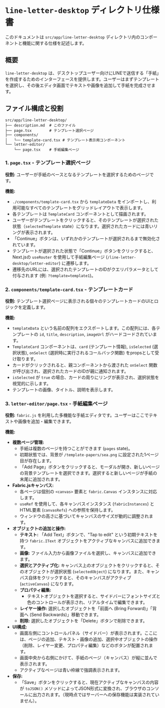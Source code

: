 
# `line-letter-desktop` ディレクトリ仕様書

このドキュメントは `src/app/line-letter-desktop` ディレクトリ内のコンポーネントと機能に関する仕様を記述します。

## 概要

`line-letter-desktop` は、デスクトップユーザー向けにLINEで送信する「手紙」を作成するためのインターフェースを提供します。ユーザーはまずテンプレートを選択し、その後エディタ画面でテキストや画像を追加して手紙を完成させます。

## ファイル構成と役割

```
src/app/line-letter-desktop/
├── description.md  # このファイル
├── page.tsx        # テンプレート選択ページ
├── components/
│   └── template-card.tsx # テンプレート表示用コンポーネント
└── letter-editor/
    └── page.tsx    # 手紙編集ページ
```

### 1. `page.tsx` - テンプレート選択ページ

**役割:**
ユーザーが手紙のベースとなるテンプレートを選択するためのページです。

**機能:**
-   `./components/template-card.tsx` から `templateData` をインポートし、利用可能なすべてのテンプレートをグリッドレイアウトで表示します。
-   各テンプレートは `TemplateCard` コンポーネントとして描画されます。
-   ユーザーがテンプレートをクリックすると、そのテンプレートが選択された状態（`selectedTemplate` state）になります。選択されたカードには青いリングが表示されます。
-   「Continue」ボタンは、いずれかのテンプレートが選択されるまで無効化されています。
-   テンプレートが選択された状態で「Continue」ボタンをクリックすると、Next.jsの `useRouter` を使用して手紙編集ページ (`/line-letter-desktop/letter-editor`) に遷移します。
-   遷移先のURLには、選択されたテンプレートのIDがクエリパラメータとして付与されます (例: `?template=template1`)。

### 2. `components/template-card.tsx` - テンプレートカード

**役割:**
テンプレート選択ページに表示される個々のテンプレートカードのUIとロジックを定義します。

**機能:**
-   `templateData` という名前の配列をエクスポートします。この配列には、各テンプレートの `id`, `title`, `description`, `imageUrl` がハードコードされています。
-   `TemplateCard` コンポーネントは、`card` (テンプレート情報), `isSelected` (選択状態), `onSelect` (選択時に実行されるコールバック関数) をpropsとして受け取ります。
-   カードがクリックされると、親コンポーネントから渡された `onSelect` 関数が呼び出され、選択されたカードのIDが親に通知されます。
-   `isSelected` が `true` の場合、カードの周りにリングが表示され、選択状態を視覚的に示します。
-   テンプレートの画像、タイトル、説明を表示します。

### 3. `letter-editor/page.tsx` - 手紙編集ページ

**役割:**
`fabric.js` を利用した多機能な手紙エディタです。ユーザーはここでテキストや画像を追加・編集できます。

**機能:**
-   **複数ページ管理:**
    -   手紙は複数のページを持つことができます (`pages` state)。
    -   初期状態では、背景が `/template-papers/sea.png` に設定された1ページ目が存在します。
    -   「Add Page」ボタンをクリックすると、モーダルが開き、新しいページの背景テンプレートを選択できます。選択すると新しいページが手紙の末尾に追加されます。
-   **Fabric.jsキャンバス:**
    -   各ページは個別の `<canvas>` 要素と `fabric.Canvas` インスタンスに対応します。
    -   `useRef` を使用して、各キャンバスインスタンス (`fabricInstances`) とHTML要素 (`canvasRefs`) への参照を保持します。
    -   ウィンドウの高さに基づいてキャンバスのサイズが動的に調整されます。
-   **オブジェクトの追加と操作:**
    -   **テキスト:** 「Add Text」ボタンで、"Tap to edit" という初期テキストを持つ `fabric.IText` オブジェクトをアクティブなキャンバスに追加できます。
    -   **画像:** ファイル入力から画像ファイルを選択し、キャンバスに追加できます。
    -   **選択とアクティブ化:** キャンバス上のオブジェクトをクリックすると、そのオブジェクトが選択状態 (`selectedObject`) になります。また、キャンバス自体をクリックすると、そのキャンバスがアクティブ (`activeCanvas`) になります。
    -   **プロパティ編集:**
        -   テキストオブジェクトを選択すると、サイドバーにフォントサイズと色のコントロールが表示され、リアルタイムで編集できます。
    -   **レイヤー操作:** 選択したオブジェクトを「前面へ (Bring Forward)」「背面へ (Send Backwards)」移動できます。
    -   **削除:** 選択したオブジェクトを「Delete」ボタンで削除できます。
-   **UI構成:**
    -   画面左側にコントロールパネル（サイドバー）が表示されます。ここには、ページの追加、テキスト・画像の追加、選択中オブジェクトの操作（削除、レイヤー変更、プロパティ編集）などのボタンが配置されます。
    -   画面中央から右側にかけて、手紙のページ（キャンバス）が縦に並んで表示されます。
    -   アクティブなページは青い枠線で強調表示されます。
-   **保存:**
    -   「Save」ボタンをクリックすると、現在アクティブなキャンバスの内容が `toJSON()` メソッドによってJSON形式に変換され、ブラウザのコンソールに出力されます。（現時点ではサーバーへの保存機能は実装されていません）。
